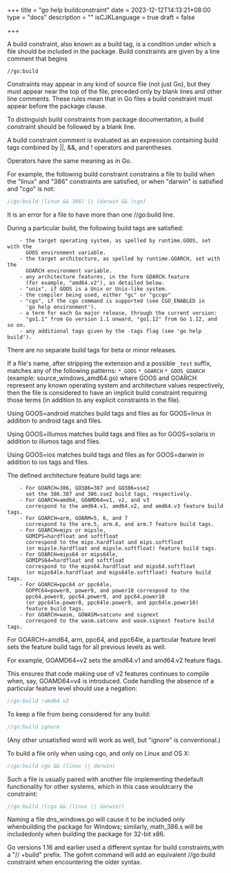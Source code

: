 +++
title = "go help buildconstraint"
date = 2023-12-12T14:13:21+08:00
type = "docs"
description = ""
isCJKLanguage = true
draft = false

+++

A build constraint, also known as a build tag, is a condition under which a file should be included in the package. Build constraints are given by a line comment that begins

    //go:build

Constraints may appear in any kind of source file (not just Go), but they must appear near the top of the file, preceded only by blank lines and other line comments. These rules mean that in Go files a build constraint must appear before the package clause.

To distinguish build constraints from package documentation, a build constraint should be followed by a blank line.

A build constraint comment is evaluated as an expression containing build tags combined by ||, &&, and ! operators and parentheses.

Operators have the same meaning as in Go.

For example, the following build constraint constrains a file to build when the "linux" and "386" constraints are satisfied, or when "darwin" is satisfied and "cgo" is not:

```go
//go:build (linux && 386) || (darwin && !cgo)
```

It is an error for a file to have more than one //go:build line.

During a particular build, the following build tags are satisfied:

        - the target operating system, as spelled by runtime.GOOS, set with the
          GOOS environment variable.
        - the target architecture, as spelled by runtime.GOARCH, set with the
          GOARCH environment variable.
        - any architecture features, in the form GOARCH.feature
          (for example, "amd64.v2"), as detailed below.
        - "unix", if GOOS is a Unix or Unix-like system.
        - the compiler being used, either "gc" or "gccgo"
        - "cgo", if the cgo command is supported (see CGO_ENABLED in
          'go help environment').
        - a term for each Go major release, through the current version:
          "go1.1" from Go version 1.1 onward, "go1.12" from Go 1.12, and so on.
        - any additional tags given by the -tags flag (see 'go help build').

There are no separate build tags for beta or minor releases.

If a file's name, after stripping the extension and a possible `_test` suffix, matches any of the following patterns:
        `*_GOOS`
        `*_GOARCH`
        `*_GOOS_GOARCH`
(example: source_windows_amd64.go) where GOOS and GOARCH represent any known operating system and architecture values respectively, then the file is considered to have an implicit build constraint requiring those terms (in addition to any explicit constraints in the file).

Using GOOS=android matches build tags and files as for GOOS=linux in addition to android tags and files.

Using GOOS=illumos matches build tags and files as for GOOS=solaris in addition to illumos tags and files.

Using GOOS=ios matches build tags and files as for GOOS=darwin in addition to ios tags and files.

The defined architecture feature build tags are:

        - For GOARCH=386, GO386=387 and GO386=sse2
          set the 386.387 and 386.sse2 build tags, respectively.
        - For GOARCH=amd64, GOAMD64=v1, v2, and v3
          correspond to the amd64.v1, amd64.v2, and amd64.v3 feature build tags.
        - For GOARCH=arm, GOARM=5, 6, and 7
          correspond to the arm.5, arm.6, and arm.7 feature build tags.
        - For GOARCH=mips or mipsle,
          GOMIPS=hardfloat and softfloat
          correspond to the mips.hardfloat and mips.softfloat
          (or mipsle.hardfloat and mipsle.softfloat) feature build tags.
        - For GOARCH=mips64 or mips64le,
          GOMIPS64=hardfloat and softfloat
          correspond to the mips64.hardfloat and mips64.softfloat
          (or mips64le.hardfloat and mips64le.softfloat) feature build tags.
        - For GOARCH=ppc64 or ppc64le,
          GOPPC64=power8, power9, and power10 correspond to the
          ppc64.power8, ppc64.power9, and ppc64.power10
          (or ppc64le.power8, ppc64le.power9, and ppc64le.power10)
          feature build tags.
        - For GOARCH=wasm, GOWASM=satconv and signext
          correspond to the wasm.satconv and wasm.signext feature build tags.

For GOARCH=amd64, arm, ppc64, and ppc64le, a particular feature level sets the feature build tags for all previous levels as well.

For example, GOAMD64=v2 sets the amd64.v1 and amd64.v2 feature flags.

This ensures that code making use of v2 features continues to compile when, say, GOAMD64=v4 is introduced.
Code handling the absence of a particular feature level should use a negation:

```go
//go:build !amd64.v2
```

To keep a file from being considered for any build:

```go
//go:build ignore
```

(Any other unsatisfied word will work as well, but "ignore" is conventional.)

To build a file only when using cgo, and only on Linux and OS X:

```go
//go:build cgo && (linux || darwin)
```

Such a file is usually paired with another file implementing thedefault functionality for other systems, which in this case wouldcarry the constraint:

```go
//go:build !(cgo && (linux || darwin))
```

Naming a file dns_windows.go will cause it to be included only whenbuilding the package for Windows; similarly, math_386.s will be includedonly when building the package for 32-bit x86.

Go versions 1.16 and earlier used a different syntax for build constraints,with a "// +build" prefix. The gofmt command will add an equivalent //go:build constraint when encountering the older syntax.
